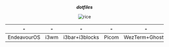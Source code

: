<div align="center">
  
  ***dotfiles***

![rice](https://github.com/user-attachments/assets/a69e94a8-7d56-470f-a18e-1329adfea8dc)

</div>

<div align="center">

| - | - | - | - | - | - | - |
| - | - | - | - | - | - | - |
| EndeavourOS | i3wm | i3bar+i3blocks | Picom | WezTerm+Ghostty | Brave | NeoVim |
 
</div>

